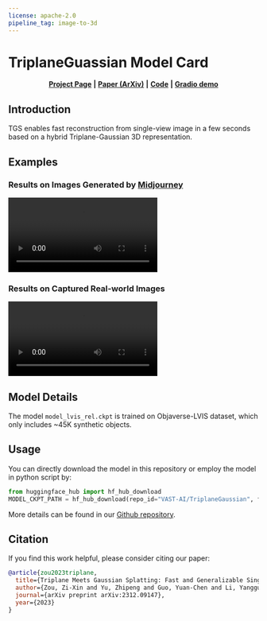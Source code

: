 ```yaml
---
license: apache-2.0
pipeline_tag: image-to-3d
---
```


# TriplaneGuassian Model Card

<div align="center">

[**Project Page**](https://zouzx.github.io/TriplaneGaussian/) **|** [**Paper (ArXiv)**](https://arxiv.org/abs/2312.09147) **|** [**Code**](https://github.com/VAST-AI-Research/TriplaneGaussian) **|** [**Gradio demo**](https://huggingface.co/spaces/VAST-AI/TriplaneGaussian)
</div>

## Introduction
TGS enables fast reconstruction from single-view image in a few seconds based on a hybrid Triplane-Gaussian 3D representation.

## Examples

### Results on Images Generated by [Midjourney](https://www.midjourney.com/)

<video controls autoplay src="https://cdn-uploads.huggingface.co/production/uploads/644dbf6453ad80c6593bf748/BcJp8alZRXAIdPmfbVGdx.qt"></video>

### Results on Captured Real-world Images

<video controls autoplay src="https://cdn-uploads.huggingface.co/production/uploads/644dbf6453ad80c6593bf748/bgAxqUQpnisQAmsGZ9Q_0.qt"></video>

## Model Details
The model `model_lvis_rel.ckpt` is trained on Objaverse-LVIS dataset, which only includes ~45K synthetic objects. 

## Usage
You can directly download the model in this repository or employ the model in python script by:
```python
from huggingface_hub import hf_hub_download
MODEL_CKPT_PATH = hf_hub_download(repo_id="VAST-AI/TriplaneGaussian", filename="model_lvis_rel.ckpt", repo_type="model")
```

More details can be found in our [Github repository](https://github.com/VAST-AI-Research/TriplaneGaussian).

## Citation
If you find this work helpful, please consider citing our paper:
```bibtex
@article{zou2023triplane,
  title={Triplane Meets Gaussian Splatting: Fast and Generalizable Single-View 3D Reconstruction with Transformers},
  author={Zou, Zi-Xin and Yu, Zhipeng and Guo, Yuan-Chen and Li, Yangguang and Liang, Ding and Cao, Yan-Pei and Zhang, Song-Hai},
  journal={arXiv preprint arXiv:2312.09147},
  year={2023}
}
```